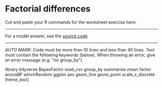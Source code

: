 # Factorial differences

Cut and paste your R commands for the worksheet exercise here:

----

For a model answer, see the [source code](https://github.com/ajwills72/rminr/blob/master/src/anova3.Rmd)

----

_AUTO MARK_: Code must be more than 10 lines and less than 40 lines. Text must contain the following keywords (below). When throwing an error, give an error message (e.g. "no group_by") 

library
tidyverse
BayesFactor
read_csv
group_by
summarise
mean
factor
anovaBF
whichRandom
ggplot
aes
geom_line
geom_point
scale_x_discrete
theme_bw()
